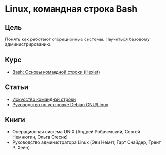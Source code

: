 # Linux, командная строка Bash

## Цель
Понять как работают операционные системы. Научиться базовому администрированию.

## Курс
- [Bash: Основы командной строки (Hexlet)](https://ru.hexlet.io/courses/bash)

## Статьи
- [Искусство командной строки](https://github.com/jlevy/the-art-of-command-line/blob/master/README-ru.md)
- [Руководство по установке Debian GNU/Linux](https://www.debian.org/releases/stable/i386/index.html.ru)

## Книги
- Операционная система UNIX (Андрей Робачевский, Сергей Немнюгин, Ольга Стесик)
- Руководство администратора Linux (Эви Немет, Гарт Снайдер, Трент Р. Хейн)
